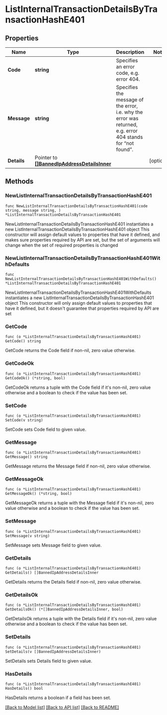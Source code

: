 # ListInternalTransactionDetailsByTransactionHashE401

## Properties

Name | Type | Description | Notes
------------ | ------------- | ------------- | -------------
**Code** | **string** | Specifies an error code, e.g. error 404. | 
**Message** | **string** | Specifies the message of the error, i.e. why the error was returned, e.g. error 404 stands for “not found”. | 
**Details** | Pointer to [**[]BannedIpAddressDetailsInner**](BannedIpAddressDetailsInner.md) |  | [optional] 

## Methods

### NewListInternalTransactionDetailsByTransactionHashE401

`func NewListInternalTransactionDetailsByTransactionHashE401(code string, message string, ) *ListInternalTransactionDetailsByTransactionHashE401`

NewListInternalTransactionDetailsByTransactionHashE401 instantiates a new ListInternalTransactionDetailsByTransactionHashE401 object
This constructor will assign default values to properties that have it defined,
and makes sure properties required by API are set, but the set of arguments
will change when the set of required properties is changed

### NewListInternalTransactionDetailsByTransactionHashE401WithDefaults

`func NewListInternalTransactionDetailsByTransactionHashE401WithDefaults() *ListInternalTransactionDetailsByTransactionHashE401`

NewListInternalTransactionDetailsByTransactionHashE401WithDefaults instantiates a new ListInternalTransactionDetailsByTransactionHashE401 object
This constructor will only assign default values to properties that have it defined,
but it doesn't guarantee that properties required by API are set

### GetCode

`func (o *ListInternalTransactionDetailsByTransactionHashE401) GetCode() string`

GetCode returns the Code field if non-nil, zero value otherwise.

### GetCodeOk

`func (o *ListInternalTransactionDetailsByTransactionHashE401) GetCodeOk() (*string, bool)`

GetCodeOk returns a tuple with the Code field if it's non-nil, zero value otherwise
and a boolean to check if the value has been set.

### SetCode

`func (o *ListInternalTransactionDetailsByTransactionHashE401) SetCode(v string)`

SetCode sets Code field to given value.


### GetMessage

`func (o *ListInternalTransactionDetailsByTransactionHashE401) GetMessage() string`

GetMessage returns the Message field if non-nil, zero value otherwise.

### GetMessageOk

`func (o *ListInternalTransactionDetailsByTransactionHashE401) GetMessageOk() (*string, bool)`

GetMessageOk returns a tuple with the Message field if it's non-nil, zero value otherwise
and a boolean to check if the value has been set.

### SetMessage

`func (o *ListInternalTransactionDetailsByTransactionHashE401) SetMessage(v string)`

SetMessage sets Message field to given value.


### GetDetails

`func (o *ListInternalTransactionDetailsByTransactionHashE401) GetDetails() []BannedIpAddressDetailsInner`

GetDetails returns the Details field if non-nil, zero value otherwise.

### GetDetailsOk

`func (o *ListInternalTransactionDetailsByTransactionHashE401) GetDetailsOk() (*[]BannedIpAddressDetailsInner, bool)`

GetDetailsOk returns a tuple with the Details field if it's non-nil, zero value otherwise
and a boolean to check if the value has been set.

### SetDetails

`func (o *ListInternalTransactionDetailsByTransactionHashE401) SetDetails(v []BannedIpAddressDetailsInner)`

SetDetails sets Details field to given value.

### HasDetails

`func (o *ListInternalTransactionDetailsByTransactionHashE401) HasDetails() bool`

HasDetails returns a boolean if a field has been set.


[[Back to Model list]](../README.md#documentation-for-models) [[Back to API list]](../README.md#documentation-for-api-endpoints) [[Back to README]](../README.md)


